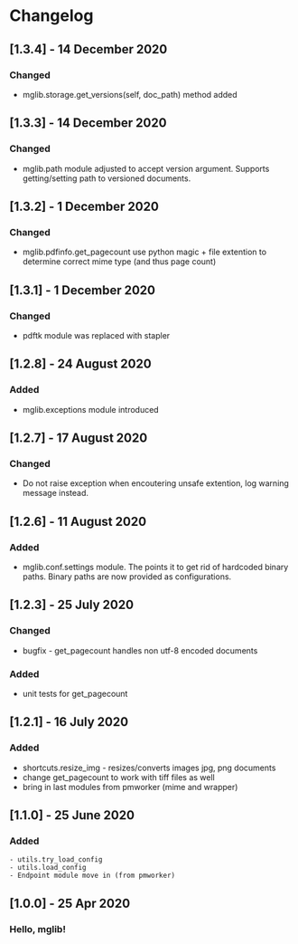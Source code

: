 
# Changelog

## [1.3.4] - 14 December 2020

### Changed

- mglib.storage.get_versions(self, doc_path) method added

## [1.3.3] - 14 December 2020

### Changed

- mglib.path module adjusted to accept version argument. Supports
    getting/setting path to versioned documents.

## [1.3.2] - 1 December 2020

### Changed

 - mglib.pdfinfo.get_pagecount use python magic + file extention to determine correct mime type (and thus page count)

## [1.3.1] - 1 December 2020

### Changed

- pdftk module was replaced with stapler


## [1.2.8] - 24 August 2020

### Added

- mglib.exceptions module introduced


## [1.2.7] - 17 August 2020

### Changed

- Do not raise exception when encoutering unsafe extention, log warning message instead.

## [1.2.6] - 11 August 2020

### Added

- mglib.conf.settings module. The points it to get rid of hardcoded binary paths. Binary paths are now provided as configurations.


## [1.2.3] - 25 July 2020

### Changed

  - bugfix - get_pagecount handles non utf-8 encoded documents

### Added

- unit tests for get_pagecount

## [1.2.1] - 16 July 2020

### Added
 
  - shortcuts.resize_img - resizes/converts images jpg, png documents
  - change get_pagecount to work with tiff files as well
  - bring in last modules from pmworker (mime and wrapper)

## [1.1.0] - 25 June 2020

### Added 
    - utils.try_load_config
    - utils.load_config
    - Endpoint module move in (from pmworker)

## [1.0.0] - 25 Apr 2020

### Hello, mglib!

